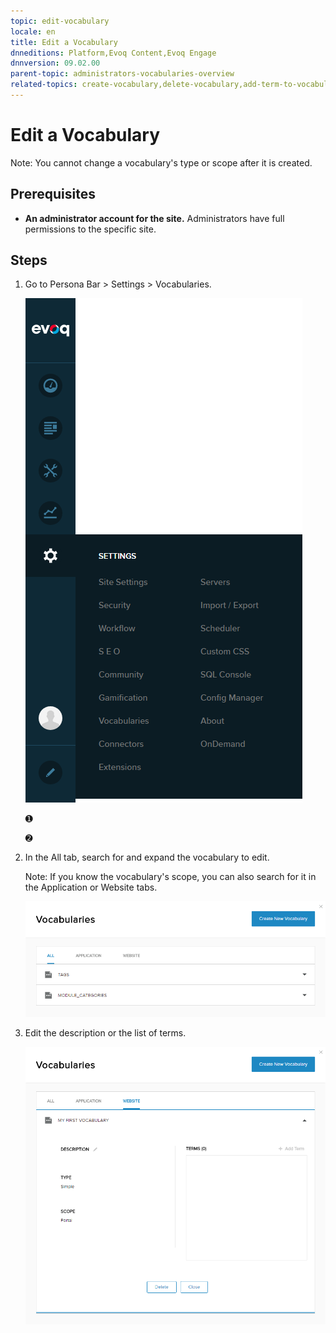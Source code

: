 ```yaml
---
topic: edit-vocabulary
locale: en
title: Edit a Vocabulary
dnneditions: Platform,Evoq Content,Evoq Engage
dnnversion: 09.02.00
parent-topic: administrators-vocabularies-overview
related-topics: create-vocabulary,delete-vocabulary,add-term-to-vocabulary,edit-term-in-vocabulary,delete-term-from-vocabulary
---
```


# Edit a Vocabulary

Note: You cannot change a vocabulary's type or scope after it is created.

## Prerequisites

*   **An administrator account for the site.** Administrators have full permissions to the specific site.

## Steps

1.  Go to Persona Bar \> Settings \> Vocabularies.
    
    ![Persona Bar > Settings > Vocabularies](img/scr-pbar-host-Settings-E91.png)
    
    ➊
    
    ➋
    
2.  In the All tab, search for and expand the vocabulary to edit.
    
    Note: If you know the vocabulary's scope, you can also search for it in the Application or Website tabs.
    
      
    
    ![](img/scr-vocabularies-list-E91.png)
    
      
    
3.  Edit the description or the list of terms.
    
      
    
    ![](img/scr-vocabularies-edit-vocab-edit-E91.png)
